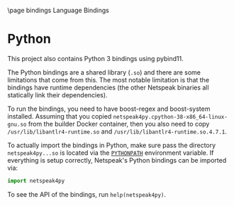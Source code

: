 \page bindings Language Bindings

# Python

This project also contains Python 3 bindings using pybind11.

The Python bindings are a shared library (`.so`) and there are some limitations that come from this. The most notable limitation is that the bindings have runtime dependencies (the other Netspeak binaries all statically link their dependencies).

To run the bindings, you need to have boost-regex and boost-system installed. Assuming that you copied `netspeak4py.cpython-38-x86_64-linux-gnu.so` from the builder Docker container, then you also need to copy `/usr/lib/libantlr4-runtime.so` and `/usr/lib/libantlr4-runtime.so.4.7.1`.

To actually import the bindings in Python, make sure pass the directory `netspeak4py...so` is located via the [`PYTHONPATH`](https://docs.python.org/3/using/cmdline.html#envvar-PYTHONPATH) environment variable. If everything is setup correctly, Netspeak's Python bindings can be imported via:

```py
import netspeak4py
```

To see the API of the bindings, run `help(netspeak4py)`.